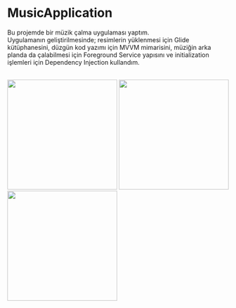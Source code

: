 # MusicApplication

Bu projemde bir müzik çalma uygulaması yaptım. </br>
Uygulamanın geliştirilmesinde; resimlerin yüklenmesi için Glide kütüphanesini, düzgün kod yazımı için MVVM mimarisini, müziğin arka planda da çalabilmesi için Foreground Service yapısını ve initialization işlemleri için Dependency Injection kullandım. </br> </br>



<img src="https://user-images.githubusercontent.com/68744101/107651485-9c66b800-6c90-11eb-94d7-310d68e8900c.png" width="250">
<img src="https://user-images.githubusercontent.com/68744101/107651530-a8527a00-6c90-11eb-817e-1a357c04f5ff.png" width="250">
<img src="https://user-images.githubusercontent.com/68744101/107651566-b4d6d280-6c90-11eb-82db-74fff73adc57.png" width="250">
